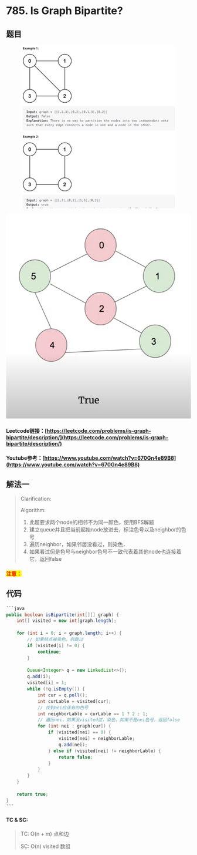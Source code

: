 # 785. Is Graph Bipartite?

## 题目

<figure><img src="../../.gitbook/assets/image (9) (2).png" alt=""><figcaption></figcaption></figure>

![](<../../.gitbook/assets/image (5) (1) (1) (1).png>)

#### Leetcode链接：[https://leetcode.com/problems/is-graph-bipartite/description/](https://leetcode.com/problems/is-graph-bipartite/description/)

#### Youtube参考：[https://www.youtube.com/watch?v=670Gn4e89B8](https://www.youtube.com/watch?v=670Gn4e89B8)

## 解法一

> Clarification:&#x20;
>
> Algorithm:&#x20;
>
> 1. 此题要求两个node的相邻不为同一颜色，使用BFS解题
> 2. 建立queue并且把当前起始node放进去，标注色号以及neighbor的色号
> 3. 遍历neighbor，如果邻居没看过，则染色，
> 4. 如果看过但是色号与neighbor色号不一致代表着其他node也连接着它，返回false

#### <mark style="color:red;">注意：</mark>

## 代码

````java
```java
public boolean isBipartite(int[][] graph) {
    int[] visited = new int[graph.length];

    for (int i = 0; i < graph.length; i++) {
        // 如果结点被染色，则跳过
        if (visited[i] != 0) {
            continue;
        }

        Queue<Integer> q = new LinkedList<>();
        q.add(i);
        visited[i] = 1;
        while (!q.isEmpty()) {
            int cur = q.poll();
            int curLable = visited[cur];
            // 找到nei应该有的色号
            int neighborLable = curLable == 1 ? 2 : 1;
            // 遍历nei，如果没visited过，染色，如果不是nei色号，返回false
            for (int nei : graph[cur]) {
                if (visited[nei] == 0) {
                    visited[nei] = neighborLable;
                    q.add(nei);
                } else if (visited[nei] != neighborLable) {
                    return false;
                }
            }
        }
    }

    return true;
}
```
````

#### TC & SC:&#x20;

> TC: O(n + m) 点和边
>
> SC: O(n) visited 数组

